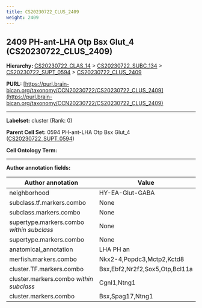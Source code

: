 ```yaml
---
title: CS20230722_CLUS_2409
weight: 2409
---
```

## 2409 PH-ant-LHA Otp Bsx Glut_4 (CS20230722_CLUS_2409)
<b>Hierarchy: </b>
[CS20230722_CLAS_14](../CS20230722_CLAS_14) >
[CS20230722_SUBC_134](../CS20230722_SUBC_134) >
[CS20230722_SUPT_0594](../CS20230722_SUPT_0594) >
[CS20230722_CLUS_2409](../CS20230722_CLUS_2409)

**PURL:** [https://purl.brain-bican.org/taxonomy/CCN20230722/CS20230722_CLUS_2409](https://purl.brain-bican.org/taxonomy/CCN20230722/CS20230722_CLUS_2409)

---


**Labelset:** cluster (Rank: 0)

**Parent Cell Set:** 0594 PH-ant-LHA Otp Bsx Glut_4 ([CS20230722_SUPT_0594](../CS20230722_SUPT_0594))



**Cell Ontology Term:** 

[MARKER GENES.]: #


---

[TRANSFERRED ANNOTATIONS.]: #


[AUTHOR ANNOTATION FIELDS.]: #


**Author annotation fields:**

| Author annotation | Value |
|-------------------|-------|
|neighborhood|HY-EA-Glut-GABA|
|subclass.tf.markers.combo|None|
|subclass.markers.combo|None|
|supertype.markers.combo _within subclass_|None|
|supertype.markers.combo|None|
|anatomical_annotation|LHA PH an|
|merfish.markers.combo|Nkx2-4,Popdc3,Mctp2,Kctd8|
|cluster.TF.markers.combo|Bsx,Ebf2,Nr2f2,Sox5,Otp,Bcl11a|
|cluster.markers.combo _within subclass_|Cgnl1,Ntng1|
|cluster.markers.combo|Bsx,Spag17,Ntng1|
